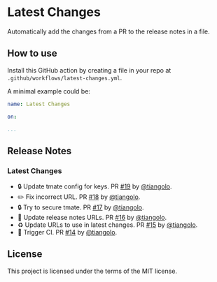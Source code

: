 # Latest Changes

Automatically add the changes from a PR to the release notes in a file.

## How to use

Install this GitHub action by creating a file in your repo at `.github/workflows/latest-changes.yml`.

A minimal example could be:

```yml
name: Latest Changes

on:

...
```

## Release Notes

### Latest Changes

* 🔒 Update tmate config for keys. PR [#19](https://github.com/tiangolo/latest-changes/pull/19) by [@tiangolo](https://github.com/tiangolo).
* ✏️ Fix incorrect URL. PR [#18](https://github.com/tiangolo/latest-changes/pull/18) by [@tiangolo](https://github.com/tiangolo).
* 🔒 Try to secure tmate. PR [#17](https://github.com/tiangolo/latest-changes/pull/17) by [@tiangolo](https://github.com/tiangolo).
* 📝 Update release notes URLs. PR [#16](https://github.com/tiangolo/latest-changes/pull/16) by [@tiangolo](https://github.com/tiangolo).
* ♻️ Update URLs to use in latest changes. PR [#15](https://github.com/tiangolo/latest-changes/pulls/15) by [@tiangolo](https://github.com/tiangolo).
* 👷 Trigger CI. PR [#14](https://github.com/tiangolo/latest-changes/pulls/14) by [@tiangolo](https://github.com/tiangolo).


## License

This project is licensed under the terms of the MIT license.
